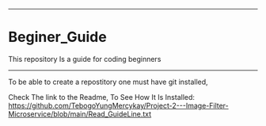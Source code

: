 ____________________________________________________________
# Beginer_Guide
This repository Is a guide for coding beginners
____________________________________________________________
To be able to create a repostitory one must have git installed,

Check The link to the Readme, To See How It Is Installed: https://github.com/TebogoYungMercykay/Project-2---Image-Filter-Microservice/blob/main/Read_GuideLine.txt
